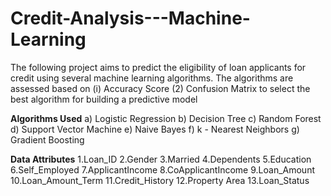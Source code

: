 # Credit-Analysis---Machine-Learning
The following project aims to predict the eligibility of loan applicants for credit using several machine learning algorithms. The algorithms are assessed based on (i) Accuracy Score (2) Confusion Matrix to select the best algorithm for building a predictive model

**Algorithms Used**
a) Logistic Regression
b) Decision Tree
c) Random Forest 
d) Support Vector Machine
e) Naive Bayes
f) k - Nearest Neighbors
g) Gradient Boosting

**Data Attributes**
1.Loan_ID
2.Gender
3.Married
4.Dependents
5.Education
6.Self_Employed
7.ApplicantIncome
8.CoApplicantIncome
9.Loan_Amount
10.Loan_Amount_Term
11.Credit_History
12.Property Area
13.Loan_Status
